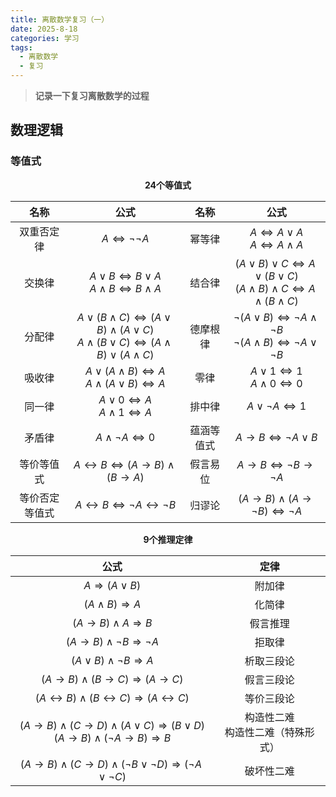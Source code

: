 ```yaml
---
title: 离散数学复习（一）
date: 2025-8-18
categories: 学习
tags:
  - 离散数学
  - 复习
---
```


>**记录一下复习离散数学的过程**

<!-- more -->

## 数理逻辑

### 等值式

<center><b>24个等值式</b></center>

|      名称      |                             公式                             |    名称    |                             公式                             |
| :------------: | :----------------------------------------------------------: | :--------: | :----------------------------------------------------------: |
|   双重否定律   |               $A \Leftrightarrow \neg \neg A$                |   幂等律   | $A \Leftrightarrow A \vee A$<br />$A \Leftrightarrow A \wedge A$ |
|     交换律     | $A \vee B \Leftrightarrow B \vee A$<br />$A \wedge B \Leftrightarrow B \wedge A$ |   结合律   | $(A \vee B) \vee C \Leftrightarrow A \vee (B \vee C)$<br />$(A \wedge B) \wedge C \Leftrightarrow A \wedge (B \wedge C)$ |
|     分配律     | $A \vee (B \wedge C) \Leftrightarrow (A \vee B) \wedge (A \vee C)$<br />$A \wedge (B \vee C) \Leftrightarrow (A \wedge B) \vee (A \wedge C)$ |  德摩根律  | $\neg (A \vee B) \Leftrightarrow \neg A \wedge \neg B$<br />$\neg (A \wedge B) \Leftrightarrow \neg A \vee \neg B$ |
|     吸收律     | $A \vee (A \wedge B) \Leftrightarrow A$<br />$A \wedge (A \vee B) \Leftrightarrow A$ |    零律    | $A \vee 1 \Leftrightarrow 1$<br />$A \wedge 0 \Leftrightarrow 0$ |
|     同一律     | $A \vee 0 \Leftrightarrow A$<br />$A \wedge 1 \Leftrightarrow A$ |   排中律   |              $A \vee \neg A \Leftrightarrow 1$               |
|     矛盾律     |             $A \wedge \neg A \Leftrightarrow 0$              | 蕴涵等值式 |       $A \rightarrow B \Leftrightarrow \neg A \vee B$        |
|   等价等值式   | $A \leftrightarrow B \Leftrightarrow (A \rightarrow B) \wedge (B \rightarrow A)$ |  假言易位  | $A \rightarrow B \Leftrightarrow \neg B \rightarrow \neg A$  |
| 等价否定等值式 | $A \leftrightarrow B \Leftrightarrow \neg A \leftrightarrow \neg B$ |   归谬论   | $(A \rightarrow B) \wedge (A \rightarrow \neg B) \Leftrightarrow \neg A$ |



<center><b>9个推理定律</b></center>

|                             公式                             |                  定律                  |
| :----------------------------------------------------------: | :------------------------------------: |
|                  $A \Rightarrow (A \lor B)$                  |                 附加律                 |
|                 $(A \land B) \Rightarrow A$                  |                 化简律                 |
|              $(A \to B) \land A \Rightarrow B$               |                假言推理                |
|         $(A \to B) \land \neg B \Rightarrow \neg A$          |                 拒取律                 |
|           $(A \lor B) \land \neg B \Rightarrow A$            |               析取三段论               |
|      $(A \to B) \land (B \to C) \Rightarrow (A \to C)$       |               假言三段论               |
| $(A \leftrightarrow B) \land (B \leftrightarrow C) \Rightarrow (A \leftrightarrow C)$ |               等价三段论               |
| $(A \to B) \land (C \to D) \land (A \lor C) \Rightarrow (B \lor D)$<br />$(A \to B) \land (\neg A \to B) \Rightarrow B$ | 构造性二难<br />构造性二难（特殊形式） |
| $(A \to B) \land (C \to D) \land (\neg B \lor \neg D) \Rightarrow (\neg A \lor \neg C)$ |               破坏性二难               |

